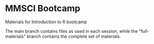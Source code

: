 # MMSCI Bootcamp
Materials for Introduction to R bootcamp

The main branch contains files as used in each session, while the "full-materials" branch contains the complete set of materials. 
